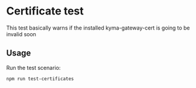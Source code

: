 # Certificate test

This test basically warns if the installed kyma-gateway-cert is going to be invalid soon

## Usage

Run the test scenario:

```bash
npm run test-certificates
```